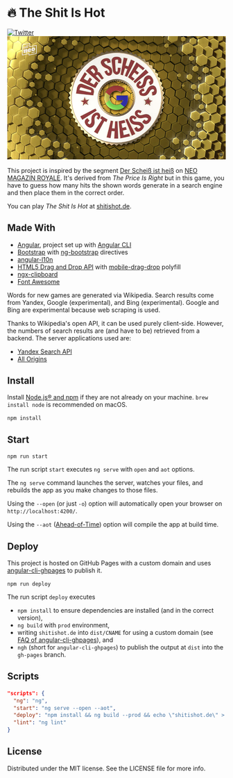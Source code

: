 # :fire: The Shit Is Hot
[![Twitter](https://img.shields.io/badge/twitter-@tobihagemann-blue.svg?style=flat)](https://twitter.com/tobihagemann)
![The Shit Is Hot](shitishot.jpg)

This project is inspired by the segment [Der Scheiß ist heiß](https://www.youtube.com/watch?v=upm6SfYuGX4) on [NEO MAGAZIN ROYALE](https://www.zdf.de/comedy/neo-magazin-mit-jan-boehmermann/). It's derived from _The Price Is Right_ but in this game, you have to guess how many hits the shown words generate in a search engine and then place them in the correct order.

You can play _The Shit Is Hot_ at [shitishot.de](https://shitishot.de).

## Made With

- [Angular](https://angular.io/), project set up with [Angular CLI](https://cli.angular.io/)
- [Bootstrap](https://getbootstrap.com/) with [ng-bootstrap](https://ng-bootstrap.github.io/) directives
- [angular-l10n](https://robisim74.github.io/angular-l10n/)
- [HTML5 Drag and Drop API](https://developer.mozilla.org/en-US/docs/Web/API/HTML_Drag_and_Drop_API) with [mobile-drag-drop](http://timruffles.github.io/mobile-drag-drop/demo/) polyfill
- [ngx-clipboard](https://maxisam.github.io/ngx-clipboard/)
- [Font Awesome](https://fontawesome.com/)

Words for new games are generated via Wikipedia. Search results come from Yandex, Google (experimental), and Bing (experimental). Google and Bing are experimental because web scraping is used.

Thanks to Wikipedia's open API, it can be used purely client-side. However, the numbers of search results are (and have to be) retrieved from a backend. The server applications used are:

- [Yandex Search API](https://github.com/tobihagemann/yandex-search-api)
- [All Origins](https://multiverso.me/AllOrigins/)

## Install
Install [Node.js® and npm](https://nodejs.org/en/download/) if they are not already on your machine. `brew install node` is recommended on macOS.

```
npm install
```

## Start
```
npm run start
```

The run script `start` executes `ng serve` with `open` and `aot` options.

The `ng serve` command launches the server, watches your files, and rebuilds the app as you make changes to those files.

Using the `--open` (or just `-o`) option will automatically open your browser on `http://localhost:4200/`.

Using the `--aot` ([Ahead-of-Time](https://angular.io/guide/aot-compiler)) option will compile the app at build time.

## Deploy
This project is hosted on GitHub Pages with a custom domain and uses [angular-cli-ghpages](https://github.com/angular-schule/angular-cli-ghpages) to publish it.

```
npm run deploy
```

The run script `deploy` executes
- `npm install` to ensure dependencies are installed (and in the correct version),
- `ng build` with `prod` environment,
- writing `shitishot.de` into `dist/CNAME` for using a custom domain (see [FAQ of angular-cli-ghpages](https://github.com/angular-schule/angular-cli-ghpages/wiki/FAQ#my-cname-file-is-deleted-on-every-publish-specific-to-github-pages-only)), and
- `ngh` (short for `angular-cli-ghpages`) to publish the output at `dist` into the `gh-pages` branch.

## Scripts
```json
"scripts": {
  "ng": "ng",
  "start": "ng serve --open --aot",
  "deploy": "npm install && ng build --prod && echo \"shitishot.de\" > dist/CNAME && ngh",
  "lint": "ng lint"
}
```

## License
Distributed under the MIT license. See the LICENSE file for more info.
